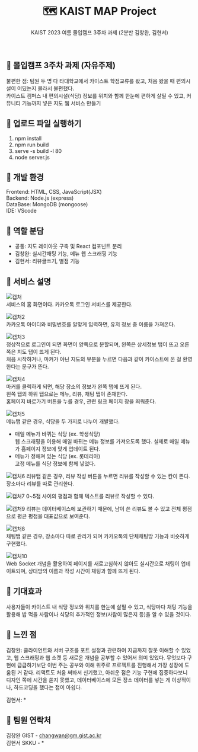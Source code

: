 <br />
<div align="center">
  <a href="https://github.com/othneildrew/Best-README-Template">
  </a>

  <h1 align="center">🗺️ KAIST MAP Project</h1>

  <p align="center">
    KAIST 2023 여름 몰입캠프 3주차 과제 (2분반 김창완, 김현서)  
  <br />
  <br />
  <br />
  </p>
</div>

## :pushpin: 몰입캠프 3주차 과제 (자유주제)

불편한 점: 팀원 두 명 다 타대학교에서 카이스트 학점교류를 왔고, 처음 왔을 때 편의시설이 어딨는지 몰라서 불편했다.  
카이스트 캠퍼스 내 편의시설(식당) 정보를 위치와 함께 한눈에 편하게 살필 수 있고, 커뮤니티 기능까지 넣은 지도 웹 서비스 만들기

## 📌 업로드 파일 실행하기

1. npm install
2. npm run build
3. serve -s build -l 80
4. node server.js


## :pushpin: 개발 환경

Frontend: HTML, CSS, JavaScript(JSX)  
Backend: Node.js (express)  
DataBase: MongoDB (mongoose)  
IDE: VScode

## :pushpin: 역할 분담

- 공통: 지도 레이아웃 구축 및 React 컴포넌트 분리
- 김창완: 실시간채팅 기능, 메뉴 웹 스크래핑 기능   
- 김현서: 리뷰글쓰기, 별점 기능


## :pushpin: 서비스 설명
![캡처](https://github.com/changwann/madcamp_week3/assets/122224659/c0bb72d0-c217-4b10-826d-8f95b2541b7f)  
서비스의 홈 화면이다. 카카오톡 로그인 서비스를 제공한다.

![캡처2](https://github.com/changwann/madcamp_week3/assets/122224659/93f21a80-5bc4-4443-bdf8-76f6e396f36d)  
카카오톡 아이디와 비밀번호를 알맞게 입력하면, 유저 정보 중 이름을 가져온다.

![캡처3](https://github.com/changwann/madcamp_week3/assets/122224659/adef2519-2cf0-4229-97f7-456913ec489b)    
정상적으로 로그인이 되면 화면이 양쪽으로 분할되며, 왼쪽은 상세정보 탭이 뜨고 오른쪽은 지도 탭이 뜨게 된다.    
처음 시작하거나, 마커가 아닌 지도의 부분을 누르면 다음과 같이 카이스트에 온 걸 환영한다는 문구가 뜬다.  

![캡처4](https://github.com/changwann/madcamp_week3/assets/122224659/d4bc9f4e-c260-44a0-a95d-88ba0379ecd7)  
마커를 클릭하게 되면, 해당 장소의 정보가 왼쪽 탭에 뜨게 된다.  
왼쪽 탭의 하위 탭으로는 메뉴, 리뷰, 채팅 탭이 존재한다.  
홈페이지 바로가기 버튼을 누를 경우, 관련 링크 페이지 창을 띄워준다.  

![캡처5](https://github.com/changwann/madcamp_week3/assets/122224659/1e06c05f-0403-4bdd-9ec7-6dcc1de5309a)  
메뉴탭 같은 경우, 식당을 두 가지로 나누어 개발했다.  
- 매일 메뉴가 바뀌는 식당 (ex. 학생식당)  
웹 스크래핑을 이용해 매일 바뀌는 메뉴 정보를 가져오도록 했다. 실제로 매일 메뉴가 홈페이지 정보에 맞게 업데이트 된다.  
- 메뉴가 정해져 있는 식당 (ex. 롯데리아)  
고정 메뉴를 식당 정보에 함께 넣었다.

![캡처6](https://github.com/changwann/madcamp_week3/assets/122224659/569b6323-ffdf-493f-92c0-b5a451f0537d)
리뷰탭 같은 경우, 리뷰 작성 버튼을 누르면 리뷰를 작성할 수 있는 칸이 뜬다. 장소마다 리뷰를 따로 관리한다.  

![캡처7](https://github.com/changwann/madcamp_week3/assets/122224659/cdc2a466-0783-49ee-b512-12051d38db42)
0~5점 사이의 평점과 함께 텍스트를 리뷰로 작성할 수 있다.  

![캡처9](https://github.com/changwann/madcamp_week3/assets/122224659/6d504b66-f559-492f-83ce-64230ef5ed47)
리뷰는 데이터베이스에 보관하기 때문에, 남이 쓴 리뷰도 볼 수 있고 전체 평점으로 평균 평점을 대표값으로 보여준다.  

![캡처8](https://github.com/changwann/madcamp_week3/assets/122224659/73d7e40a-5ba9-461d-85e2-a57afb90b179)  
채팅탭 같은 경우, 장소마다 따로 관리가 되며 카카오톡의 단체채팅방 기능과 비슷하게 구현했다.  

![캡처10](https://github.com/changwann/madcamp_week3/assets/122224659/320af05a-64a2-447c-970f-efdca207ce6f)  
Web Socket 개념을 활용하여 페이지를 새로고침하지 않아도 실시간으로 채팅이 업데이트되며, 상대방의 이름과 작성 시간이 채팅과 함께 뜨게 된다.  


## 📌 기대효과

사용자들이 카이스트 내 식당 정보와 위치를 한눈에 살필 수 있고, 식당마다 채팅 기능을 활용해 밥 먹을 사람이나 식당의 추가적인 정보(사람이 많은지 등)을 알 수 있을 것이다.

## :pushpin: 느낀 점

김창완: 클라이언트와 서버 구조를 포트 설정과 관련하여 지금까지 잘못 이해할 수 있었고, 웹 스크래핑과 웹 소켓 등 새로운 개념을 공부할 수 있어서 의미 있었다. 무엇보다 구현에 급급하기보단 이번 주는 공부와 이해 위주로 프로젝트를 진행해서 가장 성장에 도움된 거 같다. 리액트도 처음 써봐서 신기했고, 아쉬운 점은 기능 구현에 집중하다보니 디자인 쪽에 시간을 쏟지 못했고, 데이터베이스에 모든 장소 데이터를 넣는 게 이상적이나, 하드코딩을 했다는 점이 아쉽다.

김현서: *

## :pushpin: 팀원 연락처

김창완 GIST - changwan@gm.gist.ac.kr  
김현서 SKKU - *
